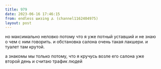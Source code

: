 ```yaml
---
title: 979
date: 2023-06-16 17:46:15
from: endless шизing ⍼ (channel1162404975)
layout: post
---
```


но максимально неловко потому что я уже потный уставший и не знаю о чем с ним говорить. и обстановка салона очень такая лакшери.
и туалет там крутой.

а знакомы мы только потому, что я кручусь возле его салона уже второй день и считаю трафик людей
